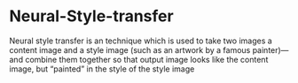 # Neural-Style-transfer
Neural style transfer is an technique which is  used to take two images a content image and a style image (such as an artwork by a famous painter)—and combine them together so that output image looks like the content image, but “painted” in the style of the style  image
